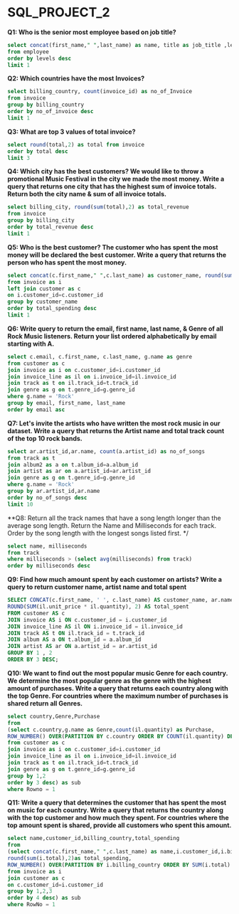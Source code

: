 # SQL_PROJECT_2

 **Q1: Who is the senior most employee based on job title?**
 ```sql
 select concat(first_name," ",last_name) as name, title as job_title ,levels
 from employee
 order by levels desc
 limit 1
```
 
 **Q2: Which countries have the most Invoices?**
```sql
select billing_country, count(invoice_id) as no_of_Invoice
from invoice
group by billing_country
order by no_of_invoice desc
limit 1
```

**Q3: What are top 3 values of total invoice?**
```sql
select round(total,2) as total from invoice
order by total desc
limit 3
```

**Q4: Which city has the best customers?
We would like to throw a promotional Music Festival in the city we made the most money. 
Write a query that returns one city that has the highest sum of invoice totals. 
Return both the city name & sum of all invoice totals.**
```sql
select billing_city, round(sum(total),2) as total_revenue
from invoice
group by billing_city
order by total_revenue desc
limit 1
```

**Q5: Who is the best customer? The customer who has spent the most money will be declared the best customer. 
Write a query that returns the person who has spent the most money.**
```sql
select concat(c.first_name," ",c.last_name) as customer_name, round(sum(i.total),2) as total_spending
from invoice as i
left join customer as c
on i.customer_id=c.customer_id
group by customer_name
order by total_spending desc 
limit 1
```

**Q6: Write query to return the email, first name, last name, & Genre of all Rock Music listeners. 
Return your list ordered alphabetically by email starting with A.**
```sql
select c.email, c.first_name, c.last_name, g.name as genre
from customer as c
join invoice as i on c.customer_id=i.customer_id
join invoice_line as il on i.invoice_id=il.invoice_id
join track as t on il.track_id=t.track_id
join genre as g on t.genre_id=g.genre_id
where g.name = 'Rock'
group by email, first_name, last_name
order by email asc
```


**Q7: Let's invite the artists who have written the most rock music in our dataset. 
Write a query that returns the Artist name and total track count of the top 10 rock bands.**
```sql
select ar.artist_id,ar.name, count(a.artist_id) as no_of_songs
from track as t
join album2 as a on t.album_id=a.album_id
join artist as ar on a.artist_id=ar.artist_id
join genre as g on t.genre_id=g.genre_id
where g.name = 'Rock'
group by ar.artist_id,ar.name
order by no_of_songs desc
limit 10
```

**Q8: Return all the track names that have a song length longer than the average song length. 
Return the Name and Milliseconds for each track. Order by the song length with the longest songs listed first. */
```sql
select name, milliseconds 
from track 
where milliseconds > (select avg(milliseconds) from track)
order by milliseconds desc
```

**Q9: Find how much amount spent by each customer on artists? 
Write a query to return customer name, artist name and total spent**
```sql
SELECT CONCAT(c.first_name, ' ', c.last_name) AS customer_name, ar.name AS artist_name,
ROUND(SUM(il.unit_price * il.quantity), 2) AS total_spent
FROM customer AS c
JOIN invoice AS i ON c.customer_id = i.customer_id
JOIN invoice_line AS il ON i.invoice_id = il.invoice_id
JOIN track AS t ON il.track_id = t.track_id
JOIN album AS a ON t.album_id = a.album_id
JOIN artist AS ar ON a.artist_id = ar.artist_id
GROUP BY 1 , 2
ORDER BY 3 DESC;
```

**Q10: We want to find out the most popular music Genre for each country. 
We determine the most popular genre as the genre with the highest amount of purchases. 
Write a query that returns each country along with the top Genre.
For countries where the maximum number of purchases is shared return all Genres.**
```sql
select country,Genre,Purchase
from
(select c.country,g.name as Genre,count(il.quantity) as Purchase,
ROW_NUMBER() OVER(PARTITION BY c.country ORDER BY COUNT(il.quantity) DESC) as Rowno
from customer as c
join invoice as i on c.customer_id=i.customer_id
join invoice_line as il on i.invoice_id=il.invoice_id
join track as t on il.track_id=t.track_id
join genre as g on t.genre_id=g.genre_id
group by 1,2
order by 3 desc) as sub
where Rowno = 1
```

**Q11: Write a query that determines the customer that has spent the most on music for each country. 
Write a query that returns the country along with the top customer and how much they spent. 
For countries where the top amount spent is shared, provide all customers who spent this amount.**
```sql
select name,customer_id,billing_country,total_spending
from
(select concat(c.first_name," ",c.last_name) as name,i.customer_id,i.billing_country,
round(sum(i.total),2)as total_spending,
ROW_NUMBER() OVER(PARTITION BY i.billing_country ORDER BY SUM(i.total) DESC) AS RowNo
from invoice as i
join customer as c
on c.customer_id=i.customer_id
group by 1,2,3
order by 4 desc) as sub
where RowNo = 1
```
